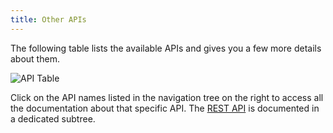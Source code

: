 ```yaml
---
title: Other APIs
---
```


The following table lists the available APIs and gives you a few more details about them. 

![API Table](/static/img/api_table.png)

Click on the API names listed in the navigation tree on the right to access all the documentation about that specific API.
The [REST API](../rest-api/) is documented in a dedicated subtree.
    

